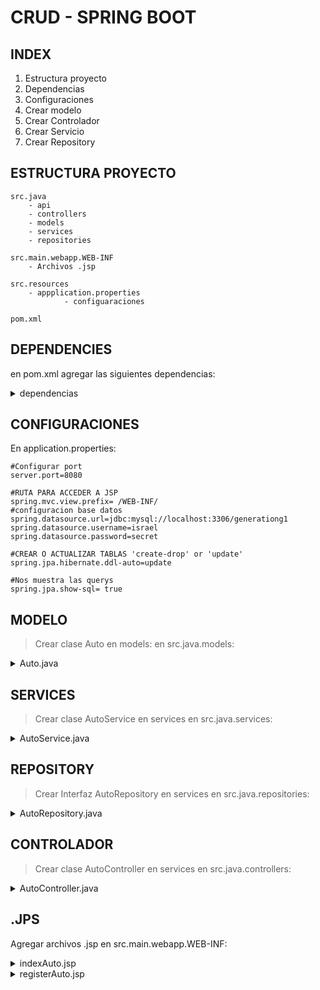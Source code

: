 # CRUD - SPRING BOOT

## INDEX

1.  Estructura proyecto
2.  Dependencias
3.  Configuraciones
4.  Crear modelo
5.  Crear Controlador
6.  Crear Servicio
7.  Crear Repository

## ESTRUCTURA PROYECTO

    src.java
        - api
        - controllers
        - models
        - services
        - repositories
    
    src.main.webapp.WEB-INF
        - Archivos .jsp

    src.resources
        - appplication.properties
                - configuaraciones

    pom.xml

## DEPENDENCIES

en pom.xml agregar las siguientes dependencias:

<details>
<summary>dependencias</summary>

    <dependencies>
		<dependency>
			<groupId>org.springframework.boot</groupId>
			<artifactId>spring-boot-starter-web</artifactId>
		</dependency>
		<dependency>
			<groupId>org.springframework.boot</groupId>
			<artifactId>spring-boot-starter-tomcat</artifactId>
			<scope>provided</scope>
		</dependency>
		<dependency>
			<groupId>org.springframework.boot</groupId>
			<artifactId>spring-boot-starter-test</artifactId>
			<scope>test</scope>
		</dependency>
		<dependency>
			<groupId>org.apache.tomcat.embed</groupId>
			<artifactId>tomcat-embed-jasper</artifactId>
		</dependency>
		<dependency>
			<groupId>javax.servlet</groupId>
			<artifactId>jstl</artifactId>
		</dependency>
		<dependency>
			<groupId>org.springframework.boot</groupId>
			<artifactId>spring-boot-starter-data-jpa</artifactId>
		</dependency>
		<dependency>
			<groupId>mysql</groupId>
			<artifactId>mysql-connector-java</artifactId>
		</dependency>
		<dependency>
			<groupId>org.springframework.boot</groupId>
			<artifactId>spring-boot-starter-validation</artifactId>
		</dependency>
		<dependency>
			<groupId>org.springframework.boot</groupId>
			<artifactId>spring-boot-devtools</artifactId>
		</dependency>

		<!-- <dependency> <groupId>org.mindrot</groupId> <artifactId>jbcrypt</artifactId> 
			<version>0.4</version> </dependency> <dependency> <groupId>org.springframework.boot</groupId> 
			<artifactId>spring-boot-starter-security</artifactId> </dependency> -->

	</dependencies>	

</details>

## CONFIGURACIONES

En application.properties:

    #Configurar port
	server.port=8080

	#RUTA PARA ACCEDER A JSP
	spring.mvc.view.prefix= /WEB-INF/
	#configuracion base datos
	spring.datasource.url=jdbc:mysql://localhost:3306/generationg1
	spring.datasource.username=israel
	spring.datasource.password=secret

	#CREAR O ACTUALIZAR TABLAS 'create-drop' or 'update'
	spring.jpa.hibernate.ddl-auto=update

	#Nos muestra las querys
	spring.jpa.show-sql= true

## MODELO

> Crear clase Auto en models: en src.java.models:

<details>
<summary>Auto.java</summary>

    // PACKAGE
    package com.generation.models;

    // IMPORTACIONES
    import javax.persistence.Entity;
    import javax.persistence.GeneratedValue;
    import javax.persistence.GenerationType;
    import javax.persistence.Id;
    import javax.persistence.Table;

    // CREAR TABLA AUTO EN MYSQL
    @Entity
    @Table(name="autos")

    // INICIO CLASE AUTO
    public class Auto {

        //ATRIBUTOS

        // ID PRIMARY KEY AUTO_INCREMENT
        @Id
        @GeneratedValue(strategy = GenerationType.IDENTITY) //AUTO_INCREMENT
        private Long id;
        
        private String marca;
        private String color;
        private String velocidad;
        private String patente;
        private String precio;
        
        // CONSTRUCTORES
        public Auto() {
            super();
        }


        public Auto(Long id, String marca, String color, String velocidad, String patente, String precio) {
            super();
            this.id = id;
            this.marca = marca;
            this.color = color;
            this.velocidad = velocidad;
            this.patente = patente;
            this.precio = precio;
        }


        // GETTER & SETTERS
        public Long getId() {
            return id;
        }


        public void setId(Long id) {
            this.id = id;
        }


        public String getMarca() {
            return marca;
        }


        public void setMarca(String marca) {
            this.marca = marca;
        }


        public String getColor() {
            return color;
        }


        public void setColor(String color) {
            this.color = color;
        }


        public String getVelocidad() {
            return velocidad;
        }


        public void setVelocidad(String velocidad) {
            this.velocidad = velocidad;
        }


        public String getPatente() {
            return patente;
        }


        public void setPatente(String patente) {
            this.patente = patente;
        }


        public String getPrecio() {
            return precio;
        }


        public void setPrecio(String precio) {
            this.precio = precio;
        }	
    }

</details>

## SERVICES

> Crear clase AutoService en services en src.java.services:

<details>
<summary>AutoService.java</summary>

    //Package
    package com.generation.services;

    //Import
    import java.util.List;

    import javax.validation.Valid;

    import org.springframework.beans.factory.annotation.Autowired;
    import org.springframework.stereotype.Service;

    import com.generation.models.Auto;
    import com.generation.repositories.AutoRepository;

    //Inicio Clase
    @Service
    public class AutoService {

        //Injeccion repository
        @Autowired
        AutoRepository autoRepository;
        
        // Agregar AUTO -> INSERT INTO autos() values();
        public void addAuto(@Valid Auto auto) {
            // TODO Auto-generated method stub
            autoRepository.save(auto);
        }

        // Mostrar AUTOS -> SELECT * FROM autos;
        public List<Auto> getAll() {
            return autoRepository.findAll();
        }

        
    }


</details>

## REPOSITORY

> Crear Interfaz AutoRepository en services en src.java.repositories:

<details>
<summary>AutoRepository.java</summary>

    // Package
    package com.generation.repositories;

    // Importaciones
    import org.springframework.data.jpa.repository.JpaRepository;
    import org.springframework.stereotype.Repository;

    import com.generation.models.Auto;

    // Inicializar repository y extender a JpaRepository <T,L>
    @Repository
    public interface AutoRepository extends JpaRepository<Auto, Long>{

    }


</details>

## CONTROLADOR

> Crear clase AutoController en services en src.java.controllers:

<details>
<summary>AutoController.java</summary>

    // Package
    package com.generation.controllers;

    // Importaciones
    import java.util.List;

    import javax.validation.Valid;

    import org.springframework.beans.factory.annotation.Autowired;
    import org.springframework.stereotype.Controller;
    import org.springframework.ui.Model;
    import org.springframework.validation.BindingResult;
    import org.springframework.web.bind.annotation.ModelAttribute;
    import org.springframework.web.bind.annotation.PostMapping;
    import org.springframework.web.bind.annotation.RequestMapping;

    import com.generation.models.Auto;
    import com.generation.services.AutoService;

    //Inicializar clase controlador y ruta "/auto"
    @Controller
    @RequestMapping("/auto")
    public class AutoController {

        // Injectar dependecias
        @Autowired
        AutoService autoService;
        
        // GET: Ruta "/auto"
        @RequestMapping("")
        public String indexAuto(Model model ) {
            
            // LLamar metodo getAll de AutoService
            List<Auto> listAuto = autoService.getAll();
            
            // Pasar lista de autos a .jsp
            model.addAttribute("listAuto", listAuto);
                
            return "indexAuto.jsp";
        }
        
        // GET:  Ruta "/register"
        @RequestMapping("/register")

        // Enviar objeto auto vacio
        public String registerAuto(@ModelAttribute("auto") Auto auto) {
            return "registerAuto.jsp";
        }
        
        // POST: Ruta
        @PostMapping("/register/validate")
        // Recibir objeto con datos
        public String validateAuto(@Valid @ModelAttribute("auto") Auto auto,
                BindingResult result,
                Model model) {
            
            // Comprueba si hay errores y devulve mensaje
            if(result.hasErrors()) {
                model.addAttribute("msgError", "Error en ingreso de datos");
                return "registerAuto.jsp";
            }
            
            // Llamar metodo addAuto 
            // Guardar auto en base de datos
            autoService.addAuto(auto);
            
            return "redirect:/auto";
        }
        
        
    }


</details>

## .JPS

Agregar archivos .jsp en src.main.webapp.WEB-INF:

<details>
<summary>indexAuto.jsp</summary>
    <%@ page language="java" contentType="text/html; charset=UTF-8"
        pageEncoding="UTF-8"%>
    <%@ taglib prefix="c" uri="http://java.sun.com/jsp/jstl/core"%>
    <!DOCTYPE html>
    <html>
    <head>
    <meta charset="ISO-8859-1">
    <title>Insert title here</title>
    <link href="https://cdn.jsdelivr.net/npm/bootstrap@5.2.0-beta1/dist/css/bootstrap.min.css" rel="stylesheet" integrity="sha384-0evHe/X+R7YkIZDRvuzKMRqM+OrBnVFBL6DOitfPri4tjfHxaWutUpFmBp4vmVor" crossorigin="anonymous">
    <script src="https://cdn.jsdelivr.net/npm/bootstrap@5.2.0-beta1/dist/js/bootstrap.bundle.min.js" integrity="sha384-pprn3073KE6tl6bjs2QrFaJGz5/SUsLqktiwsUTF55Jfv3qYSDhgCecCxMW52nD2" crossorigin="anonymous"></script>

    </head>
    <body>
    <h1>Bienvenido</h1>
    <h2>Autos:</h2>

    <div class="container">
    <table class="table">
    <thead>
        <tr>
        <th scope="col">#</th>
        <th scope="col">First</th>
        <th scope="col">Last</th>
        <th scope="col">Handle</th>
        </tr>
    </thead>
    <tbody>


    <c:forEach var="autos" items="${listAuto}">

    <tr>
        <th><c:out value="${autos.marca}"></c:out></th>
        <th><c:out value="${autos.color}"></c:out></th>
        <th><c:out value="${autos.precio}"></c:out></th>
        <th> </th>
    </tr>
    </c:forEach>

    </tbody>
    </table>
    </div>
    </body>
    </html>
    
</details>


<details>
<summary>registerAuto.jsp</summary>

    <%@ page language="java" contentType="text/html; charset=UTF-8"
        pageEncoding="UTF-8"%>
    <%@ taglib prefix="c" uri="http://java.sun.com/jsp/jstl/core"%>
    <%@ taglib prefix="form" uri="http://www.springframework.org/tags/form"%>
    <!DOCTYPE html>
    <html>
    <head>
    <meta charset="ISO-8859-1">
    <title>Insert title here</title>
    </head>
    <body>

        <c:out value="${msgError }"></c:out>
        <div>
            <form:form action="/auto/register/validate" method="post" modelAttribute="auto">
                <form:label path="marca">Marca:</form:label>
                <form:input path="marca"/>
                <br>
                <form:label path="color">Color:</form:label>
                <form:input path="color"/>
                <br>
                <form:label path="velocidad">Velocidad Maxima:</form:label>
                <form:input path="velocidad"/>
                <br>
                <form:label path="patente">Patente:</form:label>
                <form:input path="patente"/>
                <br>
                <form:label path="precio">precio:</form:label>
                <form:input path="precio"/>
                <br>
                <input type="submit" value="registrar"/>
            </form:form>
        
        </div>

    </body>
    </html>
</details>